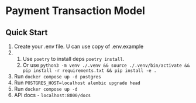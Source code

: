 # Payment Transaction Model

## Quick Start
1. Create your .env file. U can use copy of .env.example
2.
    1. Use `poetry` to install deps `poetry install`.
    2. Or use `python3 -m venv ./.venv && source ./.venv/bin/activate && pip install -r requirements.txt && pip install -e .`
3. Run `docker compose up -d postgres`
4. Run `POSTGRES_HOST=localhost alembic upgrade head`
5. Run `docker compose up -d`
6. API docs - `localhost:8000/docs`
